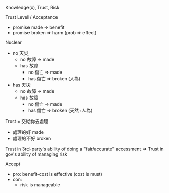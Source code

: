 
Knowledge(x), Trust, Risk

Trust Level / Acceptance
- promise made => benefit
- promise broken => harm   (prob => effect)

Nuclear
- no 天災
	- no 故障 => made
	- has 故障
		- no 傷亡 => made
		- has 傷亡 => broken (人為)
- has 天災
	- no 故障 => made
	- has 故障
		- no 傷亡 => made
		- has 傷亡 => broken (天然+人為)

Trust = 交給你去處理
- 處理的好 made
- 處理的不好 broken

Trust in 3rd-party's ability of
doing a "fair/accurate" accessment
=>
Trust in gov's ability of managing risk

Accept
- pro: benefit-cost is effective (cost is must)
- con:
	- risk is manageable


